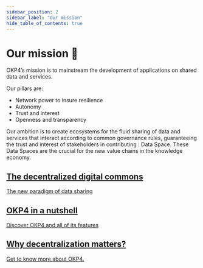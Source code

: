 ```yaml
---
sidebar_position: 2
sidebar_label: "Our mission"
hide_table_of_contents: true
---
```


# Our mission 🚀

OKP4’s mission is to mainstream the development of applications on shared data and services.

Our pillars are:

- Network power to insure resilience
- Autonomy
- Trust and interest
- Openness and transparency

Our ambition is to create ecosystems for the fluid sharing of data and services that interact according to common governance rules, guaranteeing the trust and interest of stakeholders in contributing : Data Space. These Data Spaces are the crucial for the new value chains in the knowledge economy.

<div class="cards-container">
    <div class="card">
        <a
          href="https://github.com/okp4/publications/blob/main/papers/White%20paper%20-%20Data%20Spaces%20-%20Decentralised%20digital%20commons.pdf"
          class="card-content"
        >
            <h2>The decentralized digital commons</h2>
            <p>The new paradigm of data sharing</p>
        </a>
    </div>
    <div class="card">
        <a
          href="https://docs.okp4.network/whitepaper/abstract"
          class="card-content"
        >
          <h2>OKP4 in a nutshell</h2>
          <p>Discover OKP4 and all of its features</p>
        </a>
    </div>
    <div class="card">
        <a
          href="https://blog.okp4.network/why-decentralization-matters-to-okp4-a9a4fabf9bdd"
          class="card-content"
        >
            <h2>Why decentralization matters?</h2>
            <p>Get to know more about OKP4.</p>
        </a>
    </div>
  </div>
